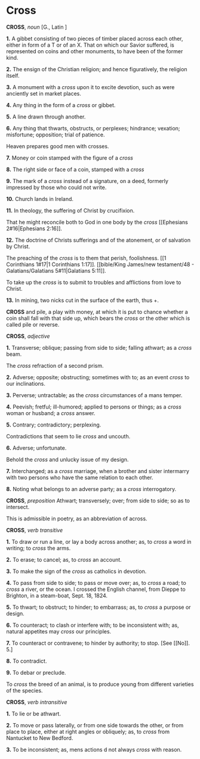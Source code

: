 # Cross

**CROSS**, _noun_ \[G., Latin \]

**1.** A gibbet consisting of two pieces of timber placed across each other, either in form of a T or of an X. That on which our Savior suffered, is represented on coins and other monuments, to have been of the former kind.

**2.** The ensign of the Christian religion; and hence figuratively, the religion itself.

**3.** A monument with a _cross_ upon it to excite devotion, such as were anciently set in market places.

**4.** Any thing in the form of a _cross_ or gibbet.

**5.** A line drawn through another.

**6.** Any thing that thwarts, obstructs, or perplexes; hindrance; vexation; misfortune; opposition; trial of patience.

Heaven prepares good men with crosses.

**7.** Money or coin stamped with the figure of a _cross_

**8.** The right side or face of a coin, stamped with a _cross_

**9.** The mark of a _cross_ instead of a signature, on a deed, formerly impressed by those who could not write.

**10.** Church lands in Ireland.

**11.** In theology, the suffering of Christ by crucifixion.

That he might reconcile both to God in one body by the _cross_ [[Ephesians 2#16|Ephesians 2:16]].

**12.** The doctrine of Christs sufferings and of the atonement, or of salvation by Christ.

The preaching of the _cross_ is to them that perish, foolishness. [[1 Corinthians 1#17|1 Corinthians 1:17]]. [[bible/King James/new testament/48 - Galatians/Galatians 5#11|Galatians 5:11]].

To take up the _cross_ is to submit to troubles and afflictions from love to Christ.

**13.** In mining, two nicks cut in the surface of the earth, thus +.

**CROSS** and pile, a play with money, at which it is put to chance whether a coin shall fall with that side up, which bears the _cross_ or the other which is called pile or reverse.

**CROSS**, _adjective_

**1.** Transverse; oblique; passing from side to side; falling athwart; as a _cross_ beam.

The _cross_ refraction of a second prism.

**2.** Adverse; opposite; obstructing; sometimes with to; as an event _cross_ to our inclinations.

**3.** Perverse; untractable; as the _cross_ circumstances of a mans temper.

**4.** Peevish; fretful; ill-humored; applied to persons or things; as a _cross_ woman or husband; a _cross_ answer.

**5.** Contrary; contradictory; perplexing.

Contradictions that seem to lie _cross_ and uncouth.

**6.** Adverse; unfortunate.

Behold the _cross_ and unlucky issue of my design.

**7.** Interchanged; as a _cross_ marriage, when a brother and sister intermarry with two persons who have the same relation to each other.

**8.** Noting what belongs to an adverse party; as a _cross_ interrogatory.

**CROSS**, _preposition_ Athwart; transversely; over; from side to side; so as to intersect.

This is admissible in poetry, as an abbreviation of across.

**CROSS**, _verb transitive_

**1.** To draw or run a line, or lay a body across another; as, to _cross_ a word in writing; to _cross_ the arms.

**2.** To erase; to cancel; as, to _cross_ an account.

**3.** To make the sign of the _cross_ as catholics in devotion.

**4.** To pass from side to side; to pass or move over; as, to _cross_ a road; to _cross_ a river, or the ocean. I crossed the English channel, from Dieppe to Brighton, in a steam-boat, Sept. 18, 1824.

**5.** To thwart; to obstruct; to hinder; to embarrass; as, to _cross_ a purpose or design.

**6.** To counteract; to clash or interfere with; to be inconsistent with; as, natural appetites may _cross_ our principles.

**7.** To counteract or contravene; to hinder by authority; to stop. \[See [[No]]. 5.\]

**8.** To contradict.

**9.** To debar or preclude.

To _cross_ the breed of an animal, is to produce young from different varieties of the species.

**CROSS**, _verb intransitive_

**1.** To lie or be athwart.

**2.** To move or pass laterally, or from one side towards the other, or from place to place, either at right angles or obliquely; as, to _cross_ from Nantucket to New Bedford.

**3.** To be inconsistent; as, mens actions d not always _cross_ with reason.